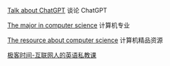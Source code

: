 
[Talk about ChatGPT](https://github.com/fltenwall/The-English-For-Programmer/blob/main/%E7%A8%8B%E5%BA%8F%E5%91%98%E7%9B%B8%E5%85%B3%E8%8B%B1%E8%AF%AD/ChatGPT.md) 谈论 ChatGPT

[The major in computer science](https://github.com/fltenwall/The-English-For-Programmer/blob/main/%E7%A8%8B%E5%BA%8F%E5%91%98%E7%9B%B8%E5%85%B3%E8%8B%B1%E8%AF%AD/%E8%AE%A1%E7%AE%97%E6%9C%BA%E4%B8%93%E4%B8%9A.md) 计算机专业

[The resource about computer science](https://github.com/fltenwall/The-English-For-Programmer/blob/main/%E7%A8%8B%E5%BA%8F%E5%91%98%E7%9B%B8%E5%85%B3%E8%8B%B1%E8%AF%AD/%E8%AE%A1%E7%AE%97%E6%9C%BA%E7%B2%BE%E5%93%81%E8%8B%B1%E6%96%87%E8%B5%84%E6%BA%90.md) 计算机精品资源

[极客时间-互联网人的英语私教课](https://github.com/fltenwall/The-English-For-Programmer/tree/main/%E5%AD%A6%E4%B9%A0%E8%B5%84%E6%BA%90/%E4%BA%92%E8%81%94%E7%BD%91%E4%BA%BA%E7%9A%84%E8%8B%B1%E8%AF%AD%E7%A7%81%E6%95%99%E8%AF%BE)